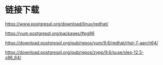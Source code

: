 # 链接下载

<https://www.postgresql.org/download/linux/redhat/>

<https://yum.postgresql.org/packages/#pg96>

<https://download.postgresql.org/pub/repos/yum/9.6/redhat/rhel-7-aarch64/>

<https://download.postgresql.org/pub/repos/zypp/9.6/suse/sles-12.5-x86_64/>
